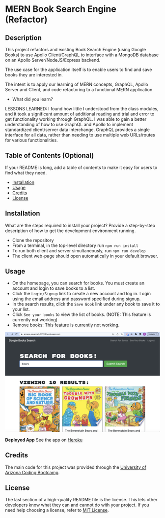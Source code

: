 
# MERN Book Search Engine (Refactor)

## Description

This project refactors and existing Book Search Engine (using Google Books) to use Apollo Client/GraphQL to interface with a MongoDB database on an Apollo Server/NodeJS/Express backend.

The use case for the application itself is to enable users to find and save books they are interested in.

The intent is to apply our learning of MERN concepts, GraphQL, Apollo Server and Client, and code refactoring to a functional MERN application.

- What did you learn?

LESSONS LEARNED: I found how little I understood from the class modules, and it took a significant amount of additional reading and trial and error to get functionality working through GraphQL.  I was able to gain a better understanding of how to use GraphQL and Apollo to implement standardized client/server data interchange.  GraphQL provides a single interface for all data, rather than needing to use multiple web URLs/routes for various functionalities. 

## Table of Contents (Optional)

If your README is long, add a table of contents to make it easy for users to find what they need.

- [Installation](#installation)
- [Usage](#usage)
- [Credits](#credits)
- [License](#license)

## Installation

What are the steps required to install your project? Provide a step-by-step description of how to get the development environment running.

- Clone the repository
- From a terminal, in the top-level directory run `npm run install`
- To run both client and server simultaneously, run `npm run develop`
- The client web-page should open automatically in your default browser.

## Usage

- On the homepage, you can search for books.  You must create an account and login to save books to a list.
- Click the `Login/Signup` link to create a new account and log in.  Login using the email address and password specified during signup.
- In the search results, click the `Save Book` link under any book to save it to your list.
- Click `See your books` to view the list of books. (NOTE: This feature is currently not working)
- Remove books: This feature is currently not working.

![alt text](assets/images/mern-book-search-screenshot.png)

**Deployed App**
See the app on [Heroku](https://arcane-savannah-37703.herokuapp.com/)

## Credits

The main code for this project was provided through the [University of Arizona Coding Bootcamp](https://bootcamp.ce.arizona.edu/coding/landing-ftpt-b5/?s=Google-Brand_Tier-1_&dki=Become%20a%20Computer%20Programmer%20%7c%20Learn%20Coding%20Online&pkw=%2Buniversity%20%2Bof%20%2Barizona%20%2Bprogramming%20%2Bclass&pcrid=454927307418&pmt=b&utm_source=google&utm_medium=cpc&utm_campaign=GGL%7CUNIVERSITY-OF-ARIZONA%7CSEM%7CCODING%7C-%7CONL%7CTIER-1%7CALL%7CBRD%7CBMM%7CPrimary%7CEducation&utm_term=%2Buniversity%20%2Bof%20%2Barizona%20%2Bprogramming%20%2Bclass&s=google&k=%2Buniversity%20%2Bof%20%2Barizona%20%2Bprogramming%20%2Bclass&utm_adgroupid=107923634044&utm_locationphysicalms=9030261&utm_matchtype=b&utm_network=g&utm_device=c&utm_content=454927307418&utm_placement=&gclid=Cj0KCQiA6fafBhC1ARIsAIJjL8mLWAboUgYDwfJqT5b35floBBh7oEFr5r0DHpaOja9zUNY3ah_IXb4aAgSsEALw_wcB&gclsrc=aw.ds).

## License

The last section of a high-quality README file is the license. This lets other developers know what they can and cannot do with your project. If you need help choosing a license, refer to [MIT License](/LICENSE).

